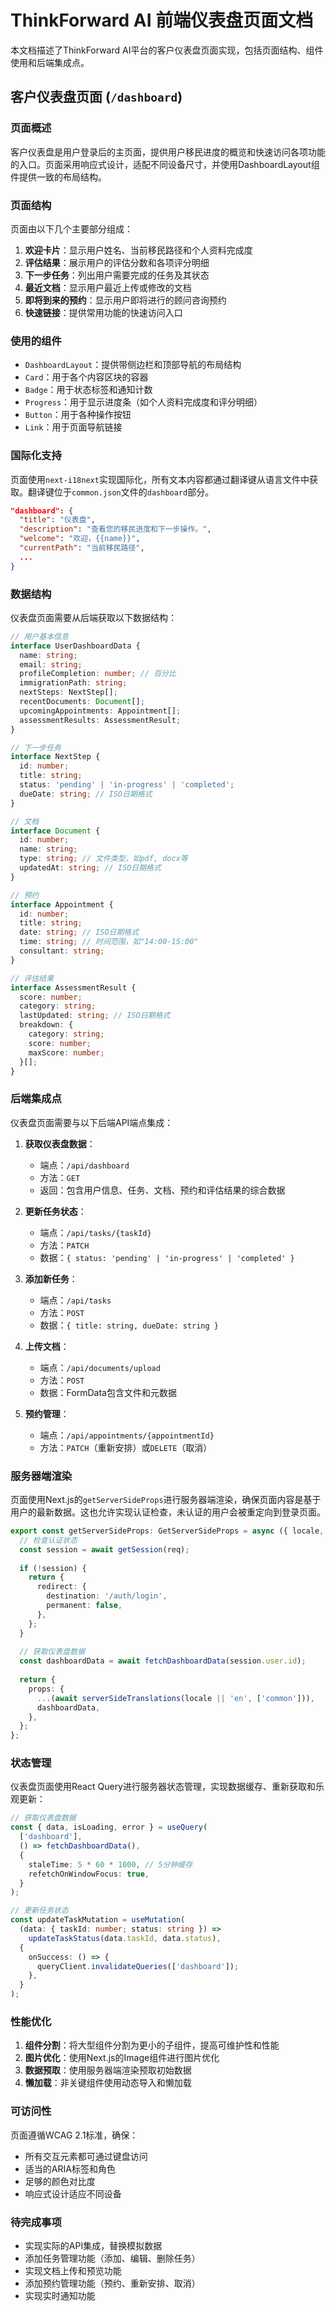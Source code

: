 # ThinkForward AI 前端仪表盘页面文档

本文档描述了ThinkForward AI平台的客户仪表盘页面实现，包括页面结构、组件使用和后端集成点。

## 客户仪表盘页面 (`/dashboard`)

### 页面概述

客户仪表盘是用户登录后的主页面，提供用户移民进度的概览和快速访问各项功能的入口。页面采用响应式设计，适配不同设备尺寸，并使用DashboardLayout组件提供一致的布局结构。

### 页面结构

页面由以下几个主要部分组成：

1. **欢迎卡片**：显示用户姓名、当前移民路径和个人资料完成度
2. **评估结果**：展示用户的评估分数和各项评分明细
3. **下一步任务**：列出用户需要完成的任务及其状态
4. **最近文档**：显示用户最近上传或修改的文档
5. **即将到来的预约**：显示用户即将进行的顾问咨询预约
6. **快速链接**：提供常用功能的快速访问入口

### 使用的组件

- `DashboardLayout`：提供带侧边栏和顶部导航的布局结构
- `Card`：用于各个内容区块的容器
- `Badge`：用于状态标签和通知计数
- `Progress`：用于显示进度条（如个人资料完成度和评分明细）
- `Button`：用于各种操作按钮
- `Link`：用于页面导航链接

### 国际化支持

页面使用`next-i18next`实现国际化，所有文本内容都通过翻译键从语言文件中获取。翻译键位于`common.json`文件的`dashboard`部分。

```json
"dashboard": {
  "title": "仪表盘",
  "description": "查看您的移民进度和下一步操作。",
  "welcome": "欢迎，{{name}}",
  "currentPath": "当前移民路径",
  ...
}
```

### 数据结构

仪表盘页面需要从后端获取以下数据结构：

```typescript
// 用户基本信息
interface UserDashboardData {
  name: string;
  email: string;
  profileCompletion: number; // 百分比
  immigrationPath: string;
  nextSteps: NextStep[];
  recentDocuments: Document[];
  upcomingAppointments: Appointment[];
  assessmentResults: AssessmentResult;
}

// 下一步任务
interface NextStep {
  id: number;
  title: string;
  status: 'pending' | 'in-progress' | 'completed';
  dueDate: string; // ISO日期格式
}

// 文档
interface Document {
  id: number;
  name: string;
  type: string; // 文件类型，如pdf, docx等
  updatedAt: string; // ISO日期格式
}

// 预约
interface Appointment {
  id: number;
  title: string;
  date: string; // ISO日期格式
  time: string; // 时间范围，如"14:00-15:00"
  consultant: string;
}

// 评估结果
interface AssessmentResult {
  score: number;
  category: string;
  lastUpdated: string; // ISO日期格式
  breakdown: {
    category: string;
    score: number;
    maxScore: number;
  }[];
}
```

### 后端集成点

仪表盘页面需要与以下后端API端点集成：

1. **获取仪表盘数据**：
   - 端点：`/api/dashboard`
   - 方法：`GET`
   - 返回：包含用户信息、任务、文档、预约和评估结果的综合数据

2. **更新任务状态**：
   - 端点：`/api/tasks/{taskId}`
   - 方法：`PATCH`
   - 数据：`{ status: 'pending' | 'in-progress' | 'completed' }`

3. **添加新任务**：
   - 端点：`/api/tasks`
   - 方法：`POST`
   - 数据：`{ title: string, dueDate: string }`

4. **上传文档**：
   - 端点：`/api/documents/upload`
   - 方法：`POST`
   - 数据：FormData包含文件和元数据

5. **预约管理**：
   - 端点：`/api/appointments/{appointmentId}`
   - 方法：`PATCH`（重新安排）或`DELETE`（取消）

### 服务器端渲染

页面使用Next.js的`getServerSideProps`进行服务器端渲染，确保页面内容是基于用户的最新数据。这也允许实现认证检查，未认证的用户会被重定向到登录页面。

```typescript
export const getServerSideProps: GetServerSideProps = async ({ locale, req }) => {
  // 检查认证状态
  const session = await getSession(req);
  
  if (!session) {
    return {
      redirect: {
        destination: '/auth/login',
        permanent: false,
      },
    };
  }
  
  // 获取仪表盘数据
  const dashboardData = await fetchDashboardData(session.user.id);
  
  return {
    props: {
      ...(await serverSideTranslations(locale || 'en', ['common'])),
      dashboardData,
    },
  };
};
```

### 状态管理

仪表盘页面使用React Query进行服务器状态管理，实现数据缓存、重新获取和乐观更新：

```typescript
// 获取仪表盘数据
const { data, isLoading, error } = useQuery(
  ['dashboard'],
  () => fetchDashboardData(),
  {
    staleTime: 5 * 60 * 1000, // 5分钟缓存
    refetchOnWindowFocus: true,
  }
);

// 更新任务状态
const updateTaskMutation = useMutation(
  (data: { taskId: number; status: string }) => 
    updateTaskStatus(data.taskId, data.status),
  {
    onSuccess: () => {
      queryClient.invalidateQueries(['dashboard']);
    },
  }
);
```

### 性能优化

1. **组件分割**：将大型组件分割为更小的子组件，提高可维护性和性能
2. **图片优化**：使用Next.js的Image组件进行图片优化
3. **数据预取**：使用服务器端渲染预取初始数据
4. **懒加载**：非关键组件使用动态导入和懒加载

### 可访问性

页面遵循WCAG 2.1标准，确保：
- 所有交互元素都可通过键盘访问
- 适当的ARIA标签和角色
- 足够的颜色对比度
- 响应式设计适应不同设备

### 待完成事项

- 实现实际的API集成，替换模拟数据
- 添加任务管理功能（添加、编辑、删除任务）
- 实现文档上传和预览功能
- 添加预约管理功能（预约、重新安排、取消）
- 实现实时通知功能
